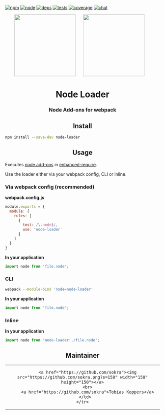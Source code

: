 [![npm][npm]][npm-url]
[![node][node]][node-url]
[![deps][deps]][deps-url]
[![tests][tests]][tests-url]
[![coverage][cover]][cover-url]
[![chat][chat]][chat-url]

<div align="center">
  <img width="200" height="200"
    src="https://cdn.worldvectorlogo.com/logos/nodejs-icon.svg">
  <a href="https://github.com/webpack/webpack">
    <img width="200" height="200" hspace="20"
      src="https://webpack.js.org/assets/icon-square-big.svg">
  </a>
  <h1>Node Loader</h1>
  <h3>Node Add-ons for webpack</h3>
</div>

<h2 align="center">Install</h2>

```bash
npm install --save-dev node-loader
```

<h2 align="center">Usage</h2>

Executes [node add-ons](https://nodejs.org/dist/latest/docs/api/addons.html) in [enhanced-require](https://github.com/webpack/enhanced-require).

Use the loader either via your webpack config, CLI or inline.

### Via webpack config (recommended)

**webpack.config.js**
```js
module.exports = {
  module: {
    rules: [
      {
        test: /\.node$/,
        use: 'node-loader'
      }
    ]
  }
}
```

**In your application**
```js
import node from 'file.node';
```

### CLI

```bash
webpack --module-bind 'node=node-loader'
```

**In your application**
```js
import node from 'file.node';
```

### Inline

**In your application**
```js
import node from 'node-loader!./file.node';
```

<h2 align="center">Maintainer</h2>

<table>
  <tbody>
    <tr>
      <td align="center">
        
        <a href="https://github.com/sokra"><img src="https://github.com/sokra.png?s=150" width="150" height="150"></a>
        <br>
        <a href="https://github.com/sokra">Tobias Koppers</a>
      </td>
    </tr>
  </tbody>
</table>


[npm]: https://img.shields.io/npm/v/node-loader.svg
[npm-url]: https://npmjs.com/package/node-loader

[node]: https://img.shields.io/node/v/node-loader.svg
[node-url]: https://nodejs.org

[deps]: https://david-dm.org/webpack/node-loader.svg
[deps-url]: https://david-dm.org/webpack/node-loader

[tests]: http://img.shields.io/travis/webpack/node-loader.svg
[tests-url]: https://travis-ci.org/webpack/node-loader

[cover]: https://coveralls.io/repos/github/webpack/node-loader/badge.svg
[cover-url]: https://coveralls.io/github/webpack/node-loader

[chat]: https://badges.gitter.im/webpack/webpack.svg
[chat-url]: https://gitter.im/webpack/webpack
